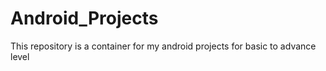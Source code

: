 # Android_Projects
This repository is a container for my android projects for basic to advance level
